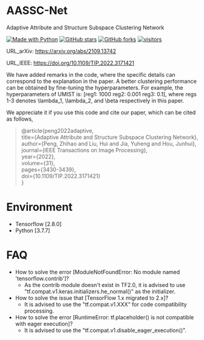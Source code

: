 # AASSC-Net
Adaptive Attribute and Structure Subspace Clustering Network

[python-img]: https://img.shields.io/github/languages/top/ZhihaoPENG-CityU/TIP22---AASSC-Net?color=lightgrey
[stars-img]: https://img.shields.io/github/stars/ZhihaoPENG-CityU/TIP22---AASSC-Net?color=yellow
[stars-url]: https://github.com/ZhihaoPENG-CityU/TIP22---AASSC-Net/stargazers
[fork-img]: https://img.shields.io/github/forks/ZhihaoPENG-CityU/TIP22---AASSC-Net?color=lightblue&label=fork
[fork-url]: https://github.com/ZhihaoPENG-CityU/TIP22---AASSC-Net/network/members
[visitors-img]: https://visitor-badge.glitch.me/badge?page_id=ZhihaoPENG-CityU.TIP22---AASSC-Net
[aassc-url]: https://github.com/ZhihaoPENG-CityU/TIP22---AASSC-Net

[![Made with Python][python-img]][aassc-url]
[![GitHub stars][stars-img]][stars-url]
[![GitHub forks][fork-img]][fork-url]
[![visitors][visitors-img]][aassc-url]


URL_arXiv: https://arxiv.org/abs/2109.13742

URL_IEEE: https://doi.org/10.1109/TIP.2022.3171421

We have added remarks in the code, where the specific details can correspond to the explanation in the paper. A better clustering performance can be obtained by fine-tuning the hyperparameters. For example, the hyperparameters of UMIST is: [reg1: 1000 reg2: 0.001 reg3: 0.1], where regs 1-3 denotes \lambda_1, \lambda_2, and \beta respectively in this paper.

We appreciate it if you use this code and cite our paper, which can be cited as follows,
> @article{peng2022adaptive, <br>
>   title={Adaptive Attribute and Structure Subspace Clustering Network}, <br>
>   author={Peng, Zhihao and Liu, Hui and Jia, Yuheng and Hou, Junhui},  <br>
>   journal={IEEE Transactions on Image Processing},  <br>
>   year={2022}, <br>
>   volume={31}, <br> 
>   pages={3430-3439}, <br>
>   doi={10.1109/TIP.2022.3171421} <br>
> } <br>

# Environment
+ Tensorflow [2.8.0]
+ Python [3.7.7]

# FAQ
+ How to solve the error [ModuleNotFoundError: No module named 'tensorflow.contrib']?
  +   As the contrib module doesn't exist in TF2.0, it is advised to use "tf.compat.v1.keras.initializers.he_normal()" as the initializer.
+ How to solve the issue that [TensorFlow 1.x migrated to 2.x]?
  +   It is advised to use the "tf.compat.v1.XXX" for code compatibility processing.
+ How to solve the error [RuntimeError: tf.placeholder() is not compatible with eager execution]?
  +   It is advised to use the "tf.compat.v1.disable_eager_execution()".
